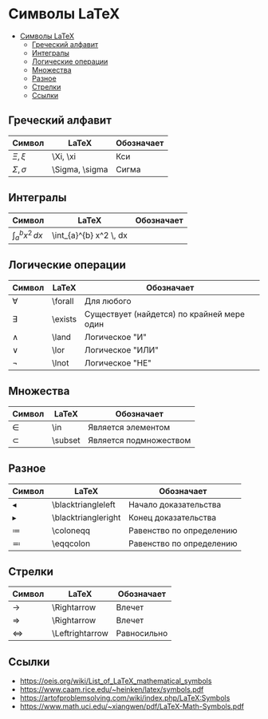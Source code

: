 # Символы LaTeX

- [Символы LaTeX](#символы-latex)
  - [Греческий алфавит](#греческий-алфавит)
  - [Интегралы](#интегралы)
  - [Логические операции](#логические-операции)
  - [Множества](#множества)
  - [Разное](#разное)
  - [Стрелки](#стрелки)
  - [Ссылки](#ссылки)

## Греческий алфавит

| Символ           | LaTeX          | Обозначает |
| ---------------- | -------------- | ---------- |
| $\Xi, \xi$       | \Xi, \xi       | Кси        |
| $\Sigma, \sigma$ | \Sigma, \sigma | Сигма      |

## Интегралы

| Символ                   | LaTeX                   | Обозначает |
| ------------------------ | ----------------------- | ---------- |
| $\int_{a}^{b} x^2 \, dx$ | \int_{a}^{b} x^2 \\, dx |            |

## Логические операции

| Символ    | LaTeX   | Обозначает                                 |
| --------- | ------- | ------------------------------------------ |
| $\forall$ | \forall | Для любого                                 |
| $\exists$ | \exists | Существует (найдется) по крайней мере один |
| $\land$   | \land   | Логическое "И"                             |
| $\lor$    | \lor    | Логическое "ИЛИ"                           |
| $\lnot$   | \lnot   | Логическое "НЕ"                            |

## Множества

| Символ    | LaTeX   | Обозначает             |
| --------- | ------- | ---------------------- |
| $\in$     | \in     | Является элементом     |
| $\subset$ | \subset | Является подмножеством |

## Разное

| Символ                | LaTeX               | Обозначает               |
| --------------------- | ------------------- | ------------------------ |
| $\blacktriangleleft$  | \blacktriangleleft  | Начало доказательства    |
| $\blacktriangleright$ | \blacktriangleright | Конец доказательства     |
| $\coloneqq$           | \coloneqq           | Равенство по определению |
| $\eqqcolon$           | \eqqcolon           | Равенство по определению |

## Стрелки

| Символ            | LaTeX           | Обозначает  |
| ----------------- | --------------- | ----------- |
| $\rightarrow$     | \Rightarrow     | Влечет      |
| $\Rightarrow$     | \Rightarrow     | Влечет      |
| $\Leftrightarrow$ | \Leftrightarrow | Равносильно |

## Ссылки

-   <https://oeis.org/wiki/List_of_LaTeX_mathematical_symbols>
-   <https://www.caam.rice.edu/~heinken/latex/symbols.pdf>
-   <https://artofproblemsolving.com/wiki/index.php/LaTeX:Symbols>
-   <https://www.math.uci.edu/~xiangwen/pdf/LaTeX-Math-Symbols.pdf>
